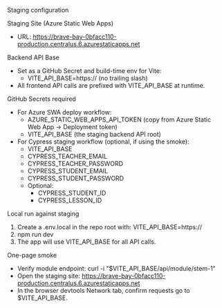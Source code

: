 Staging configuration

Staging Site (Azure Static Web Apps)
- URL: https://brave-bay-0bfacc110-production.centralus.6.azurestaticapps.net

Backend API Base
- Set as a GitHub Secret and build-time env for Vite:
  - VITE_API_BASE=https://<your-staging-backend-host>  (no trailing slash)
- All frontend API calls are prefixed with VITE_API_BASE at runtime.

GitHub Secrets required
- For Azure SWA deploy workflow:
  - AZURE_STATIC_WEB_APPS_API_TOKEN  (copy from Azure Static Web App → Deployment token)
  - VITE_API_BASE  (the staging backend API root)
- For Cypress staging workflow (optional, if using the smoke):
  - VITE_API_BASE
  - CYPRESS_TEACHER_EMAIL
  - CYPRESS_TEACHER_PASSWORD
  - CYPRESS_STUDENT_EMAIL
  - CYPRESS_STUDENT_PASSWORD
  - Optional:
    - CYPRESS_STUDENT_ID
    - CYPRESS_LESSON_ID

Local run against staging
1) Create a .env.local in the repo root with:
   VITE_API_BASE=https://<your-staging-backend-host>
2) npm run dev
3) The app will use VITE_API_BASE for all API calls.

One-page smoke
- Verify module endpoint:
  curl -i "$VITE_API_BASE/api/module/stem-1"
- Open the staging site:
  https://brave-bay-0bfacc110-production.centralus.6.azurestaticapps.net
- In the browser devtools Network tab, confirm requests go to $VITE_API_BASE.
